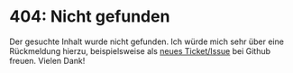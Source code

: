 # 404: Nicht gefunden 

Der gesuchte Inhalt wurde nicht gefunden. Ich würde mich sehr über
eine Rückmeldung hierzu, beispielsweise als
[neues Ticket/Issue](https://github.com/krrrcks/krrrcks.github.io/issues/new)
bei Github freuen. Vielen Dank!


